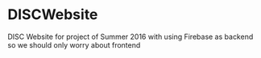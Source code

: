 # DISCWebsite
DISC Website for project of Summer 2016 with using Firebase as backend so we should only worry about frontend
